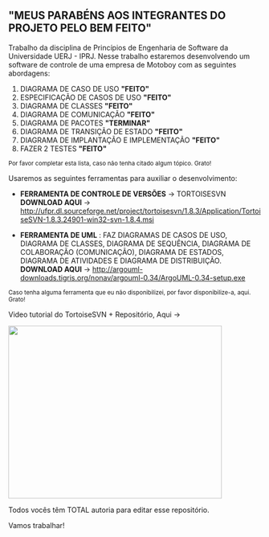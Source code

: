 ## **"MEUS PARABÉNS AOS INTEGRANTES DO PROJETO PELO BEM FEITO"** ##

Trabalho da disciplina de Princípios de Engenharia de Software da Universidade UERJ - IPRJ. Nesse trabalho estaremos desenvolvendo um software de controle de uma empresa de Motoboy com as seguintes abordagens:

  1. DIAGRAMA DE CASO DE USO **"FEITO"**
  1. ESPECIFICAÇÃO DE CASOS DE USO **"FEITO"**
  1. DIAGRAMA DE CLASSES **"FEITO"**
  1. DIAGRAMA DE COMUNICAÇÃO **"FEITO"**
  1. DIAGRAMA DE PACOTES **"TERMINAR"**
  1. DIAGRAMA DE TRANSIÇÃO DE ESTADO **"FEITO"**
  1. DIAGRAMA DE IMPLANTAÇÃO E IMPLEMENTAÇÃO **"FEITO"**
  1. FAZER 2 TESTES **"FEITO"**

<sub>Por favor completar esta lista, caso não tenha citado algum tópico. Grato!</sub>

Usaremos as seguintes ferramentas para auxiliar o desenvolvimento:

  * **FERRAMENTA DE CONTROLE DE VERSÕES** -> TORTOISESVN **DOWNLOAD AQUI** -> http://ufpr.dl.sourceforge.net/project/tortoisesvn/1.8.3/Application/TortoiseSVN-1.8.3.24901-win32-svn-1.8.4.msi

  * **FERRAMENTA DE UML** : FAZ DIAGRAMAS DE CASOS DE USO, DIAGRAMA DE CLASSES, DIAGRAMA DE SEQUÊNCIA, DIAGRAMA DE COLABORAÇÃO (COMUNICAÇÃO), DIAGRAMA DE ESTADOS, DIAGRAMA DE ATIVIDADES E DIAGRAMA DE DISTRIBUIÇÃO. **DOWNLOAD AQUI** -> http://argouml-downloads.tigris.org/nonav/argouml-0.34/ArgoUML-0.34-setup.exe

<sub>Caso tenha alguma ferramenta que eu não disponibilizei, por favor disponibilize-a, aqui. Grato!</sub>

Video tutorial do TortoiseSVN + Repositório, Aqui ->

<a href='http://www.youtube.com/watch?feature=player_embedded&v=DtOgqzO6x0w' target='_blank'><img src='http://img.youtube.com/vi/DtOgqzO6x0w/0.jpg' width='425' height=344 /></a>

Todos vocês têm TOTAL autoria para editar esse repositório.

Vamos trabalhar!